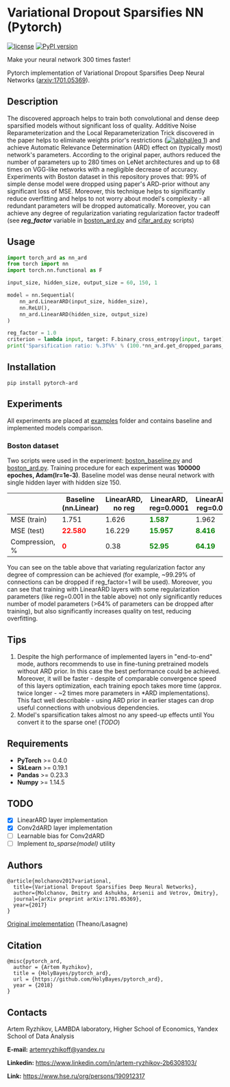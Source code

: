 # Variational Dropout Sparsifies NN (Pytorch)
[![license](https://img.shields.io/github/license/mashape/apistatus.svg?maxAge=2592000)](LICENSE)
[![PyPI version](https://badge.fury.io/py/pytorch-ard.svg)](https://badge.fury.io/py/pytorch-ard)


Make your neural network 300 times faster!

Pytorch implementation of Variational Dropout Sparsifies Deep Neural Networks ([arxiv:1701.05369](https://arxiv.org/abs/1701.05369)).

## Description
The discovered approach helps to train both convolutional and dense deep sparsified models without significant loss of quality. Additive Noise Reparameterization
and the Local Reparameterization Trick discovered in the paper helps to eliminate weights prior's restrictions (<a href="https://www.codecogs.com/eqnedit.php?latex=\alpha\leq&space;1" target="_blank"><img src="https://latex.codecogs.com/gif.latex?\alpha\leq&space;1" title="\alpha\leq 1" /></a>) and achieve Automatic Relevance Determination (ARD) effect on (typically most) network's parameters. According to the original paper, authors reduced the number of parameters up to 280 times on LeNet architectures and up to 68 times on VGG-like networks with a negligible decrease of accuracy. Experiments with Boston dataset in this repository proves that: 99% of simple dense model were dropped using paper's ARD-prior without any significant loss of MSE. Moreover, this technique helps to significantly reduce overfitting and helps to not worry about model's complexity - all redundant parameters will be dropped automatically. Moreover, you can achieve any degree of regularization variating regularization factor tradeoff (see ***reg_factor*** variable in [boston_ard.py](examples/boston/boston_ard.py) and [cifar_ard.py](examples/cifar/cifar_ard.py) scripts)

## Usage

```python
import torch_ard as nn_ard
from torch import nn
import torch.nn.functional as F

input_size, hidden_size, output_size = 60, 150, 1

model = nn.Sequential(
    nn_ard.LinearARD(input_size, hidden_size),
    nn.ReLU(),
    nn_ard.LinearARD(hidden_size, output_size)
)

reg_factor = 1.0
criterion = lambda input, target: F.binary_cross_entropy(input, target) + reg_factor*nn_ard.get_ard_reg(model)
print('Sparsification ratio: %.3f%%' % (100.*nn_ard.get_dropped_params_ratio(model)))
```

## Installation

```
pip install pytorch-ard
```

## Experiments

All experiments are placed at [examples](examples/) folder and contains baseline and implemented models comparison.

### Boston dataset

Two scripts were used in the experiment: [boston_baseline.py](examples/boston/boston_baseline.py) and [boston_ard.py](examples/boston/boston_ard.py). Training procedure for each experiment was **100000 epoches, Adam(lr=1e-3)**. Baseline model was dense neural network with single hidden layer with hidden size 150.

|                | Baseline (nn.Linear) | LinearARD, no reg | LinearARD, reg=0.0001 | LinearARD, reg=0.001 | LinearARD, reg=0.1 | LinearARD, reg=1 |
|----------------|----------|-------------|-----------------|----------------|--------------|------------|
| MSE (train)    | 1.751    | 1.626       | <span style="color:green"><b>1.587</b></span>           | 1.962          | 17.167       | 33.682     |
| MSE (test)     | <span style="color:red"><b>22.580</b></span>   | 16.229      | <span style="color:green"><b>15.957</b></span>          | <span style="color:green"><b>8.416</b></span>          | 25.695       | 30.231     |
| Compression, % | <span style="color:red"><b>0</b></span>        | 0.38        | <span style="color:green"><b>52.95</b></span>           | <span style="color:green"><b>64.19</b></span>          | <span style="color:green"><b>97.29</b></span>        | <span style="color:green"><b>99.29</b></span>      |

You can see on the table above that variating regularization factor any degree of compression can be achieved (for example, ~99.29% of connections can be dropped if reg_factor=1 will be used). Moreover, you can see that training with LinearARD layers with some regularization parameters (like reg=0.001 in the table above) not only significantly reduces number of model parameters (>64% of parameters can be dropped after training), but also significantly increases quality on test, reducing overfitting.

## Tips

1. Despite the high performance of implemented layers in "end-to-end" mode, authors recommends to use in fine-tuning pretrained models without ARD prior. In this case the best performance could be achieved. Moreover, it will be faster - despite of comparable convergence speed of this layers optimization, each training epoch takes more time (approx. twice longer - ~2 times more parameters in \*ARD implementations).  This fact well describable - using ARD prior in earlier stages can drop useful connections with unobvious dependencies.
2. Model's sparsification takes almost no any speed-up effects until You convert it to the sparse one! (*TODO*)


## Requirements
* **PyTorch** >= 0.4.0
* **SkLearn** >= 0.19.1
* **Pandas** >= 0.23.3
* **Numpy** >= 1.14.5

## TODO
- [X] LinearARD layer implementation
- [X] Conv2dARD layer implementation
- [ ] Learnable bias for Conv2dARD
- [ ] Implement *to_sparse(model)* utility

## Authors

```
@article{molchanov2017variational,
  title={Variational Dropout Sparsifies Deep Neural Networks},
  author={Molchanov, Dmitry and Ashukha, Arsenii and Vetrov, Dmitry},
  journal={arXiv preprint arXiv:1701.05369},
  year={2017}
}
```
[Original implementation](https://github.com/ars-ashuha/variational-dropout-sparsifies-dnn) (Theano/Lasagne)

## Citation

```
@misc{pytorch_ard,
  author = {Artem Ryzhikov},
  title = {HolyBayes/pytorch_ard},
  url = {https://github.com/HolyBayes/pytorch_ard},
  year = {2018}
}
```

## Contacts

Artem Ryzhikov, LAMBDA laboratory, Higher School of Economics, Yandex School of Data Analysis

**E-mail:** artemryzhikoff@yandex.ru

**Linkedin:** https://www.linkedin.com/in/artem-ryzhikov-2b6308103/

**Link:** https://www.hse.ru/org/persons/190912317
